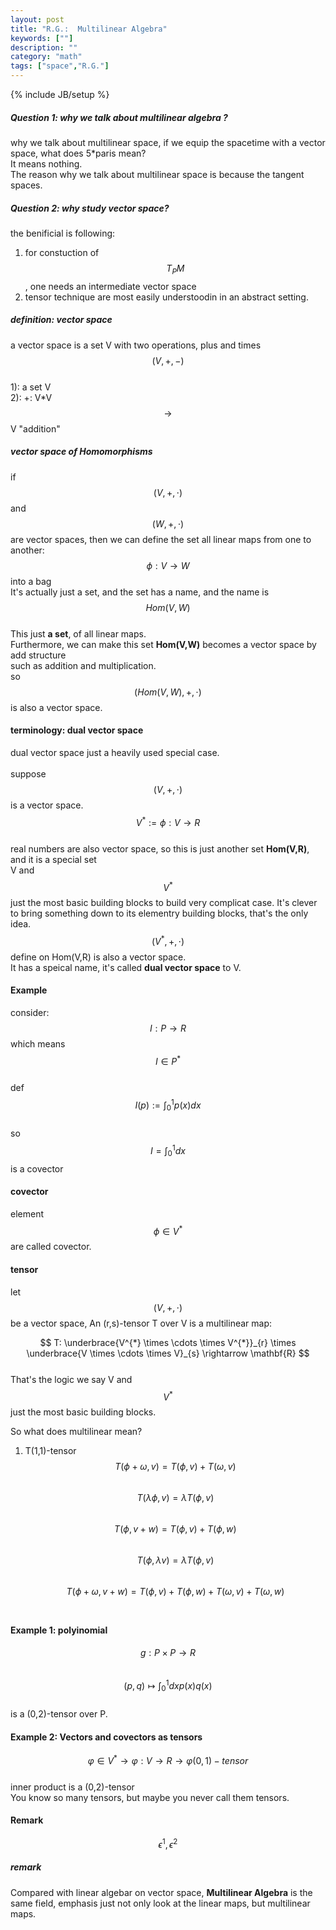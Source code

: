 ```yaml
---
layout: post
title: "R.G.:  Multilinear Algebra"
keywords: [""]
description: ""
category: "math"
tags: ["space","R.G."]
---
```

{% include JB/setup %}

##### Question 1: why we talk about multilinear algebra ?
why we talk about multilinear space, if we equip the spacetime with a vector space, what does 5\*paris mean? <br />
It means nothing. <br />
The reason why we talk about multilinear space is because the tangent spaces.

##### Question 2: why study vector space?
the benificial is following:
1. for constuction of $$T_{P}M$$, one needs an intermediate vector space 
2. tensor technique  are most easily understoodin in an abstract setting.


##### definition: vector space
a vector space is a set V with two operations, plus and times $$(V,+,-)$$  <br />
1): a set V <br />
2): +: V*V $$\rightarrow$$ V "addition" <br />

##### vector space of Homomorphisms
if $$(V,+,\cdot)$$ and $$(W,+,\cdot)$$ are vector spaces, then we can define the set
all linear maps from one to another: <br />
$${\phi: V \rightarrow W}$$ into a bag <br />
It's actually just a set, and the set has a name, and the name is $$Hom(V,W)$$ <br />
This just **a set**, of all linear maps. <br />
Furthermore, we can make this set **Hom(V,W)** becomes a vector space by add structure<br />
such as addition and multiplication. <br />
so $$(Hom(V,W),+,\cdot)$$ is also a vector space.

#### terminology: dual vector space
dual vector space just a heavily used special case. <br />  
suppose $$(V,+,\cdot)$$ is a vector space. <br />
$$V^{\ast}:= {\phi: V \rightarrow R }$$ <br />
real numbers are also vector space, so this is just another set **Hom(V,R)**, and it is a special set<br />
V and $$V^{\ast}$$ just the most basic building blocks  to build very complicat case. It's clever to bring something down to 
its elementry building blocks, that's the only idea. <br />
$$(V^{\ast},+,\cdot)$$ define on Hom(V,R) is also a vector space. <br />
It has a speical name, it's called **dual vector space** to V.

#### Example
consider:  $$I: P \rightarrow R$$ which means $$I \in P^{\ast}$$ <br />
def $$I(p) := \int_{0}^{1}p(x)dx $$ <br />
so $$I=\int_{0}^{1}dx$$ is a covector

#### covector
element $$\phi \in V^{\ast}$$ are called covector.


#### tensor
let $$(V,+,\cdot)$$ be a vector space, An (r,s)-tensor T over V is a multilinear map: <br />

$$
T: \underbrace{V^{*} \times \cdots \times V^{*}}_{r} \times \underbrace{V \times \cdots \times V}_{s} \rightarrow \mathbf{R}
$$ <br />
That's the logic we say V and $$V^{\ast}$$ just the most basic building blocks.

So what does multilinear mean? <br />
1. T(1,1)-tensor  <br />
$$T(\phi + \omega,v) = T(\phi,v)+T(\omega,v) $$ <br />
$$T(\lambda \phi, v) = \lambda T(\phi,v)$$ <br />
$$T(\phi,v+w) = T(\phi,v)+T(\phi,w)$$ <br />
$$T( \phi, \lambda v) = \lambda T(\phi,v)$$ <br />
$$T(\phi+\omega,v+w) = T(\phi,v)+T(\phi,w)+T(\omega,v)+T(\omega,w)$$ <br />


#### Example 1: polyinomial
$$g: P \times P \rightarrow R$$ <br />
$$(p,q) \mapsto \int_{0}^{1}dxp(x)q(x)$$  <br />
is a (0,2)-tensor over P.

#### Example 2: Vectors and covectors as tensors
$$\varphi \in V^{\ast} \rightarrow \varphi: V \rightarrow R \rightarrow \varphi (0,1)-tensor$$ <br />
inner product is a (0,2)-tensor <br />
You know so many tensors, but maybe you never call them tensors.

#### Remark
$$
\epsilon^{1}, \epsilon^{2}
$$


##### remark
Compared with linear algebar on vector space, **Multilinear Algebra** is the same field, emphasis just not only look at the linear maps,
but multilinear maps. 







